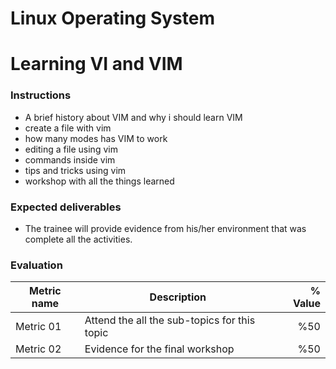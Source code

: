 # Linux Operating System
# Learning VI and VIM

### Instructions
- A brief history about VIM and why i should learn VIM
- create a file with vim
- how many modes has VIM to work
- editing a file using vim
- commands inside vim
- tips and tricks using vim
- workshop with all the things learned


### Expected deliverables
- The trainee will provide evidence from his/her environment that was complete all the activities. 




### Evaluation

| Metric name | Description | % Value |
| ----------- |-------------| -------:|
| Metric 01   | Attend the all the sub-topics for this topic | %50 |
| Metric 02   | Evidence for the final workshop | %50 |
